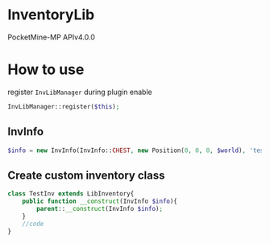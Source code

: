 # InventoryLib
PocketMine-MP APIv4.0.0

# How to use
register `InvLibManager` during plugin enable
```php
InvLibManager::register($this);
```
## InvInfo
```php
$info = new InvInfo(InvInfo::CHEST, new Position(0, 0, 0, $world), 'test')
```
## Create custom inventory class
```php
class TestInv extends LibInventory{
	public function __construct(InvInfo $info){
		parent::__construct(InvInfo $info);
	}
	//code
}
```